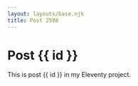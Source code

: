 ```yaml
---
layout: layouts/base.njk
title: Post 2598
---
```


# Post {{ id }}

This is post {{ id }} in my Eleventy project.
